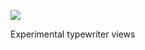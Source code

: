![](https://db-feed.s3.us-east-1.amazonaws.com/next-s3-uploads/b0c06c19-e4e5-4fa0-a215-063ac4ce2e8d/gif-03-05-121658_recording.gif)

Experimental typewriter views